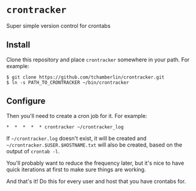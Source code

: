 # `crontracker`

Super simple version control for crontabs

## Install

Clone this repository and place `crontracker` somewhere in your path. For example:

    $ git clone https://github.com/tchamberlin/crontracker.git
    $ ln -s PATH_TO_CRONTRACKER ~/bin/crontracker
    
## Configure
    
Then you'll need to create a cron job for it. For example:
    
    *  *  *  *  * crontracker ~/crontracker_log
    
If `~/crontracker.log` doesn't exist, it will be created and `~/crontracker.$USER.$HOSTNAME.txt` will also be created, based on the output of `crontab -l`.

You'll probably want to reduce the frequency later, but it's nice to have quick iterations at first to make sure things are working.

And that's it! Do this for every user and host that you have crontabs for.
